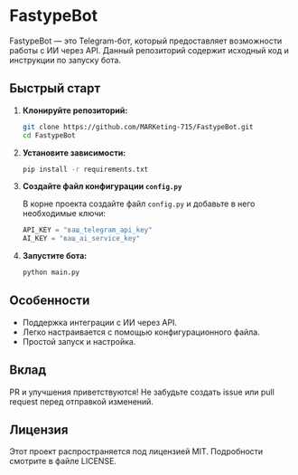 # FastypeBot

FastypeBot — это Telegram-бот, который предоставляет возможности работы с ИИ через API. Данный репозиторий содержит исходный код и инструкции по запуску бота.

## Быстрый старт

1. **Клонируйте репозиторий:**
   ```bash
   git clone https://github.com/MARKeting-715/FastypeBot.git
   cd FastypeBot
   ```

2. **Установите зависимости:**
   ```bash
   pip install -r requirements.txt
   ```

3. **Создайте файл конфигурации `config.py`**

   В корне проекта создайте файл `config.py` и добавьте в него необходимые ключи:

   ```python
   API_KEY = "ваш_telegram_api_key"
   AI_KEY = "ваш_ai_service_key"
   ```

4. **Запустите бота:**
   ```bash
   python main.py
   ```

## Особенности

- Поддержка интеграции с ИИ через API.
- Легко настраивается с помощью конфигурационного файла.
- Простой запуск и настройка.

## Вклад

PR и улучшения приветствуются! Не забудьте создать issue или pull request перед отправкой изменений.

## Лицензия

Этот проект распространяется под лицензией MIT. Подробности смотрите в файле LICENSE.
